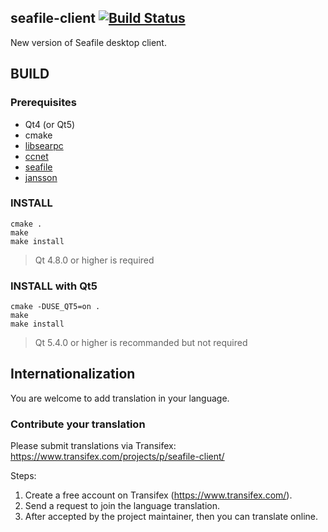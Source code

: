 ## seafile-client [![Build Status](https://secure.travis-ci.org/haiwen/seafile-client.svg?branch=master)](http://travis-ci.org/haiwen/seafile-client)


New version of Seafile desktop client.

## BUILD ##

### Prerequisites ###

- Qt4 (or Qt5)
- cmake
- [libsearpc](https://github.com/haiwen/libsearpc)
- [ccnet](https://github.com/haiwen/ccnet)
- [seafile](https://github.com/haiwen/seafile)
- [jansson](https://github.com/akheron/jansson)

### INSTALL ###

```
cmake .
make
make install
```

> Qt 4.8.0 or higher is required

### INSTALL with Qt5 ###

```
cmake -DUSE_QT5=on .
make
make install
```

> Qt 5.4.0 or higher is recommanded but not required

## Internationalization

You are welcome to add translation in your language.

### Contribute your translation

Please submit translations via Transifex: https://www.transifex.com/projects/p/seafile-client/

Steps:

1. Create a free account on Transifex (https://www.transifex.com/).
2. Send a request to join the language translation.
3. After accepted by the project maintainer, then you can translate online.
